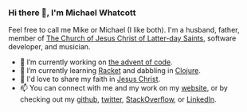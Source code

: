 <!--
**mdwhatcott/mdwhatcott** is a ✨ _special_ ✨ repository because its `README.md` (this file) appears on your GitHub profile.
-->

### Hi there 👋, I'm Michael Whatcott

Feel free to call me Mike or Michael (I like both). I'm a husband, father, member of [The Church of Jesus Christ of Latter-day Saints](http://ChurchofJesusChrist.org), software developer, and musician.

- 🔭 I’m currently working on [the advent of code](https://github.com/mdwhatcott/advent-of-code).
- 🌱 I’m currently learning [Racket](https://racket-lang.org/) and dabbling in [Clojure](https://clojure.org/).
- 💬 I'd love to share my faith in [Jesus Christ](https://michaelwhatcott.com/topics/#jesus-christ).
- 📫 You can connect with me and my work on my [website](https://michaelwhatcott.com), or by checking out my [github](https://github.com/mdwhatcott), [twitter](https://twitter.com/mdwhatcott), [StackOverflow](http://stackoverflow.com/users/605022/mdwhatcott), or [LinkedIn](https://www.linkedin.com/in/mikewhatcott).
